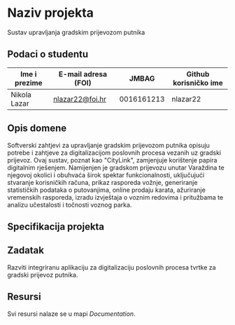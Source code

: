 # Naziv projekta

Sustav upravljanja gradskim prijevozom putnika

## Podaci o studentu

Ime i prezime | E-mail adresa (FOI) | JMBAG | Github korisničko ime
------------  | ------------------- | ----- | ---------------------
Nikola Lazar  | nlazar22@foi.hr     | 0016161213 | nlazar22


## Opis domene
Softverski zahtjevi za upravljanje gradskim prijevozom putnika opisuju potrebe i zahtjeve za digitalizacijom poslovnih procesa vezanih uz gradski prijevoz. Ovaj sustav, poznat kao "CityLink", zamjenjuje korištenje papira digitalnim rješenjem. Namijenjen je gradskom prijevozu unutar Varaždina te njegovoj okolici i obuhvaća širok spektar funkcionalnosti, uključujući stvaranje korisničkih računa, prikaz rasporeda vožnje, generiranje statističkih podataka o putovanjima, online prodaju karata, ažuriranje vremenskih rasporeda, izradu izvještaja o voznim redovima i pritužbama te analizu učestalosti i točnosti voznog parka.

## Specifikacija projekta

## Zadatak
Razviti integriranu aplikaciju za digitalizaciju poslovnih procesa tvrtke za gradski prijevoz putnika.
## Resursi

Svi resursi nalaze se u mapi _Documentation_.
